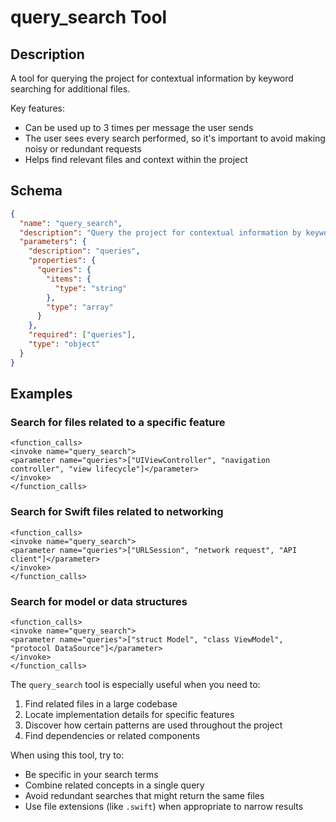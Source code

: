 # query_search Tool

## Description
A tool for querying the project for contextual information by keyword searching for additional files.

Key features:
- Can be used up to 3 times per message the user sends
- The user sees every search performed, so it's important to avoid making noisy or redundant requests
- Helps find relevant files and context within the project

## Schema
```json
{
  "name": "query_search",
  "description": "Query the project for contextual information by keyword searching for additional files. You can do this up to 3 per message the user sends you. However, the user sees every search you perform, so avoid making noisy or redundant requests when possible — and make sure you use your context window wisely.",
  "parameters": {
    "description": "queries",
    "properties": {
      "queries": {
        "items": {
          "type": "string"
        },
        "type": "array"
      }
    },
    "required": ["queries"],
    "type": "object"
  }
}
```

## Examples

### Search for files related to a specific feature
```
<function_calls>
<invoke name="query_search">
<parameter name="queries">["UIViewController", "navigation controller", "view lifecycle"]</parameter>
</invoke>
</function_calls>
```

### Search for Swift files related to networking
```
<function_calls>
<invoke name="query_search">
<parameter name="queries">["URLSession", "network request", "API client"]</parameter>
</invoke>
</function_calls>
```

### Search for model or data structures
```
<function_calls>
<invoke name="query_search">
<parameter name="queries">["struct Model", "class ViewModel", "protocol DataSource"]</parameter>
</invoke>
</function_calls>
```

The `query_search` tool is especially useful when you need to:
1. Find related files in a large codebase
2. Locate implementation details for specific features
3. Discover how certain patterns are used throughout the project
4. Find dependencies or related components

When using this tool, try to:
- Be specific in your search terms
- Combine related concepts in a single query
- Avoid redundant searches that might return the same files
- Use file extensions (like `.swift`) when appropriate to narrow results
